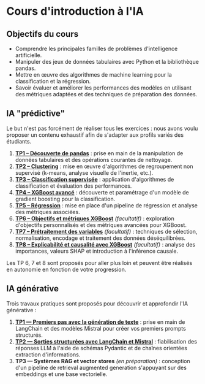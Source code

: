 # Cours d'introduction à l'IA

## Objectifs du cours
- Comprendre les principales familles de problèmes d'intelligence artificielle.
- Manipuler des jeux de données tabulaires avec Python et la bibliothèque pandas.
- Mettre en œuvre des algorithmes de machine learning pour la classification et la régression.
- Savoir évaluer et améliorer les performances des modèles en utilisant des métriques adaptées et des techniques de préparation des données.

## IA "prédictive"

Le but n'est pas forcément de réaliser tous les exercices : nous avons voulu proposer un contenu exhaustif afin de s'adapter aux profils variés des étudiants.

1. [**TP1 – Découverte de pandas**](IA%20pr%C3%A9dictive/TP1/TP_Pandas_Enonce.md) : prise en main de la manipulation de données tabulaires et des opérations courantes de nettoyage.
2. [**TP2 – Clustering**](IA%20pr%C3%A9dictive/TP2_Clustering/TP2_enonce.md) : mise en œuvre d'algorithmes de regroupement non supervisé (k-means, analyse visuelle de l'inertie, etc.).
3. [**TP3 – Classification supervisée**](IA%20pr%C3%A9dictive/TP3_Classification/TP_Classification_ML_Enonce_v3.md) : application d'algorithmes de classification et évaluation des performances.
4. [**TP4 – XGBoost avancé**](IA%20pr%C3%A9dictive/TP4_XGBoost/TP4_XGBoost_Avance.md) : découverte et paramétrage d'un modèle de gradient boosting pour la classification.
5. [**TP5 – Régression**](IA%20pr%C3%A9dictive/TP5_Regression/TP_Regression_Validation.md) : mise en place d'un pipeline de régression et analyse des métriques associées.
6. [**TP6 – Objectifs et métriques XGBoost**](IA%20pr%C3%A9dictive/TP6_XGBoost_Objectif_Metriques/TP6_XGBoost_Objectif_Metriques.md) *(facultatif)* : exploration d'objectifs personnalisés et des métriques avancées pour XGBoost.
7. [**TP7 – Prétraitement des variables**](IA%20pr%C3%A9dictive/TP7_Pretraitement_Variables/TP_Pretraitement_Variables.md) *(facultatif)* : techniques de sélection, normalisation, encodage et traitement des données déséquilibrées.
8. [**TP8 – Explicabilité et causalité avec XGBoost**](IA%20pr%C3%A9dictive/TP8_XGBoost_Explicabilite_Causalite/TP8_XGBoost_Explicabilite_Causalite.md) *(facultatif)* : analyse des importances, valeurs SHAP et introduction à l'inférence causale.

Les TP 6, 7 et 8 sont proposés pour aller plus loin et peuvent être réalisés en autonomie en fonction de votre progression.

## IA générative

Trois travaux pratiques sont proposés pour découvrir et approfondir l'IA générative :

1. [**TP1 — Premiers pas avec la génération de texte**](IA%20g%C3%A9n%C3%A9rative/TP1_LangChain_Mistral.md) : prise en main de LangChain et des modèles Mistral pour créer vos premiers prompts structurés.
2. [**TP2 — Sorties structurées avec LangChain et Mistral**](IA%20g%C3%A9n%C3%A9rative/TP2_Sorties_Structurees.md) : fiabilisation des réponses LLM à l'aide de schémas Pydantic et de chaînes orientées extraction d'informations.
3. **TP3 — Systèmes RAG et vector stores** *(en préparation)* : conception d'un pipeline de retrieval augmented generation s'appuyant sur des embeddings et une base vectorielle.
